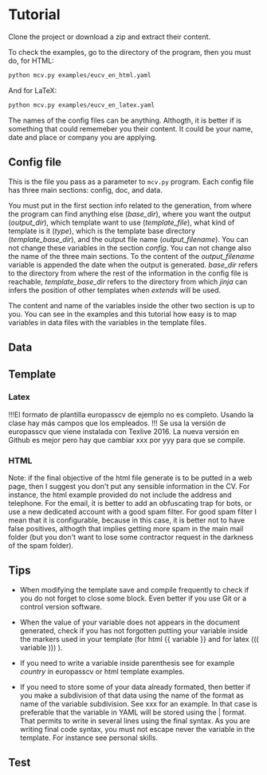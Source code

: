 # Tutorial

Clone the project or download a zip and extract their content.


To check the examples, go to the directory of the program, then you must do, for HTML:

```sh
python mcv.py examples/eucv_en_html.yaml
```

And for LaTeX:

```sh
python mcv.py examples/eucv_en_latex.yaml
```


The names of the config files can be anything. Althogth, it is better if is something that could rememeber you their content. It could be your name, date and place or company you are applying.

## Config file

This is the file you pass as a parameter to `mcv.py` program. Each config file has three main sections: config, doc, and data.

You must put in the first section info related to the generation, from where the program can find anything else (*base_dir*), where you want the output (*output_dir*), which template want to use (*template_file*), what kind of template is it (*type*), which is the template base directory (*template_base_dir*), and the output file name (*output_filename*). You can not change these variables in the section *config*. You can not change also the name of the three main sections. To the content of the *output_filename* variable is appended the date when the output is generated. *base_dir* refers to the directory from where the rest of the information in the config file is reachable, *template_base_dir* refers to the directory from which *jinja* can infers the position of other templates when *extends* will be used.

The content and name of the variables inside the other two section is up to you. You can see in the examples and this tutorial how easy is to map variables in data files with the variables in the template files.



## Data



## Template

### Latex

!!!El formato de plantilla europasscv de ejemplo no es completo. Usando la clase hay más campos que los empleados.
!!! Se usa la versión de europasscv que viene instalada con Texlive 2016. La nueva versión en Github es mejor pero hay que cambiar xxx por yyy para que se compile. 

### HTML

Note: if the final objective of the html file generate is to be putted in a web page, then I suggest you don't put any sensible information in the CV. For instance, the html example provided do not include the address and telephone. For the email, it is better to add an obfuscating trap for bots, or use a new dedicated account with a good spam filter. For good spam filter I mean that it is configurable, because in this case, it is better not to have false positives, althogth that implies getting more spam in the main mail folder (but you don't want to lose some contractor request in the darkness of the spam folder).



## Tips

- When modifying the template save and compile frequently to check if you do not forget to close some block. Even better if you use Git or a control version software.

- When the value of your variable does not appears in the document generated, check if you has not forgotten putting your variable inside the markers used in your template (for html {{ variable }} and for latex ((( variable ))) ).

- If you need to write a variable inside parenthesis see for example *country* in europasscv or html template examples.

- If you need to store some of your data already formated, then better if you make a subdivision of that data using the name of the format as name of the variable subdivision. See xxx for an example. In that case is preferable that the variable in YAML will be stored using the | format. That permits to write in several lines using the final syntax. As you are writing final code syntax, you must not escape never the variable in the template. For instance see personal skills.



## Test

